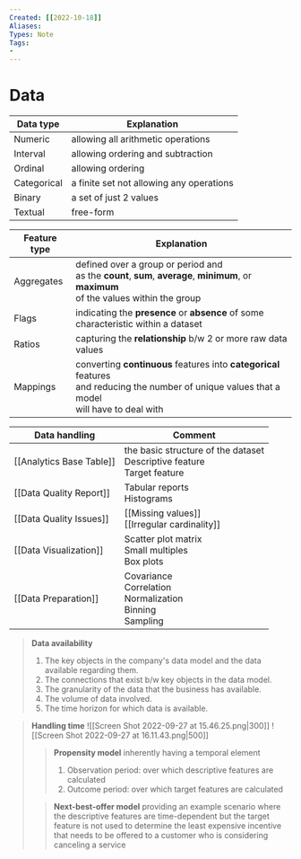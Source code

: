 ```yaml
---
Created: [[2022-10-18]]
Aliases: 
Types: Note
Tags: 
- 
---
```

# Data
| Data type   | Explanation                              |
| ----------- | ---------------------------------------- |
| Numeric     | allowing all arithmetic operations       |
| Interval    | allowing ordering and subtraction        |
| Ordinal     | allowing ordering                        |
| Categorical | a finite set not allowing any operations |
| Binary      | a set of just 2 values                   |
| Textual     | free-form                                |

| Feature type | Explanation                                                                                                                           |
| ------------ | ------------------------------------------------------------------------------------------------------------------------------------- |
| Aggregates   | defined over a group or period and<br> as the **count**, **sum**, **average**, **minimum**, or **maximum**<br> of the values within the group                     |
| Flags        | indicating the **presence** or **absence** of some characteristic within a dataset                                                                |
| Ratios       | capturing the **relationship** b/w 2 or more raw data values                                                                              |
| Mappings     | converting **continuous** features into **categorical** features <br>and reducing the number of unique values that a model <br>will have to deal with |

| Data handling            | Comment                                                                     |
| ------------------------ | --------------------------------------------------------------------------- |
| [[Analytics Base Table]] | the basic structure of the dataset<br>Descriptive feature<br>Target feature |
| [[Data Quality Report]]  | Tabular reports<br>Histograms                                               |
| [[Data Quality Issues]]  | [[Missing values]]<br>[[Irregular cardinality]]<br>                         |
| [[Data Visualization]]   | Scatter plot matrix<br>Small multiples<br>Box plots                         |
| [[Data Preparation]]     | Covariance<br>Correlation<br>Normalization<br>Binning<br>Sampling           |

>**Data availability**
>1. The key objects in the company's data model and the data available regarding them. 
>2. The connections that exist b/w key objects in the data model. 
>3. The granularity of the data that the business has available. 
>4. The volume of data involved. 
>5. The time horizon for which data is available. 

>**Handling time**
>![[Screen Shot 2022-09-27 at 15.46.25.png|300]]
>![[Screen Shot 2022-09-27 at 16.11.43.png|500]]
>>**Propensity model**
>>inherently having a temporal element
>>1. Observation period: over which descriptive features are calculated
>>2. Outcome period: over which target features are calculated
>
>>**Next-best-offer model**
>>providing an example scenario where the descriptive features are time-dependent but the target feature is not
>>used to determine the least expensive incentive that needs to be offered to a customer who is considering canceling a service



